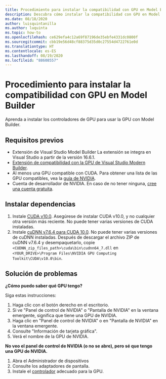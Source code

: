 ```yaml
---
title: Procedimiento para instalar la compatibilidad con GPU en Model Builder
description: Descubra cómo instalar la compatibilidad con GPU en Model Builder
ms.date: 08/18/2020
author: luisquintanilla
ms.author: luquinta
ms.topic: how-to
ms.openlocfilehash: ce629efa4c12a69f87196de35ebfe4331dc0800f
ms.sourcegitcommit: cbb19e56d48cf88375d35d0c27554d4722761e0d
ms.translationtype: HT
ms.contentlocale: es-ES
ms.lasthandoff: 08/19/2020
ms.locfileid: "88608557"
---
```

# <a name="how-to-install-gpu-support-in-model-builder"></a>Procedimiento para instalar la compatibilidad con GPU en Model Builder

Aprenda a instalar los controladores de GPU para usar la GPU con Model Builder.

## <a name="prerequisites"></a>Requisitos previos

- Extensión de Visual Studio Model Builder La extensión se integra en Visual Studio a partir de la versión 16.6.1.
- [Extensión de compatibilidad con la GPU de Visual Studio Modern Builder](https://marketplace.visualstudio.com/items?itemName=MLNET.ModelBuilderGPU).
- Al menos una GPU compatible con CUDA. Para obtener una lista de las GPU compatibles, vea la [guía de NVIDIA](https://developer.nvidia.com/cuda-gpus).
- Cuenta de desarrollador de NVIDIA. En caso de no tener ninguna, [cree una cuenta gratuita](https://developer.nvidia.com/developer-program).

## <a name="install-dependencies"></a>Instalar dependencias

1. Instale [CUDA v10.0](https://developer.nvidia.com/cuda-10.0-download-archive). Asegúrese de instalar CUDA v10.0, y no cualquier otra versión más reciente. No puede tener varias versiones de CUDA instaladas.
1. Instale [cuDNN v7.6.4 para CUDA 10.0](https://developer.nvidia.com/rdp/cudnn-download). No puede tener varias versiones de cuDNN instaladas. Después de descargar el archivo ZIP de cuDNN v7.6.4 y desempaquetarlo, copie `<CUDNN_zip_files_path>\cuda\bin\cudnn64_7.dll` en `<YOUR_DRIVE>\Program Files\NVIDIA GPU Computing Toolkit\CUDA\v10.0\bin`.

## <a name="troubleshooting"></a>Solución de problemas

**¿Cómo puedo saber qué GPU tengo?**

Siga estas instrucciones:

1. Haga clic con el botón derecho en el escritorio.
1. Si ve "Panel de control de NVIDIA" o "Pantalla de NVIDIA" en la ventana emergente, significa que tiene una GPU de NVIDIA.
1. Haga clic en "Panel de control de NVIDIA" o en "Pantalla de NVIDIA" en la ventana emergente.
1. Consulte "Información de tarjeta gráfica".
1. Verá el nombre de la GPU de NVIDIA.

**No veo el panel de control de NVIDIA (o no se abre), pero sé que tengo una GPU de NVIDIA.**

1. Abra el Administrador de dispositivos
1. Consulte los adaptadores de pantalla.
1. Instale el [controlador](https://www.nvidia.com/drivers) adecuado para la GPU.
